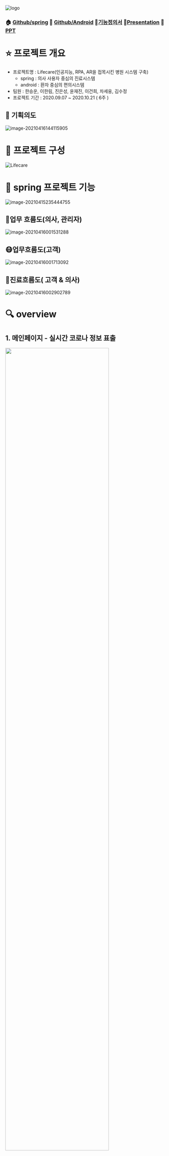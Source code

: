 ![logo](readme.assets/logo.png)

### 🏠 [Github/spring](https://github.com/swhan9404/spring_lifecare)  :iphone: [Github/Android](https://github.com/swhan9404/android_lifecare)  :page_with_curl:[기능정의서](https://drive.google.com/file/d/1LZsXce04RQRZWH4noepl6sUtd362d0IS/view?usp=sharing) :microphone:[Presentation](https://youtu.be/8FPHJWBBEOk) :closed_book: [PPT](https://drive.google.com/file/d/1BJg5DiyWyoE2j8Xaad7Byc_xobz8FpN7/view?usp=sharing) 



# :star: 프로젝트 개요

- 프로젝트명 : Lifecare(인공지능, RPA, AR을 접목시킨 병원 시스템 구축)
  - spring : 의사 사용자 중심의 진료시스템
  - android : 환자 중심의 편의시스템
- 팀원 : 한승운, 이한림, 진은성, 윤재진, 이건희, 차세웅, 김수정
- 프로젝트 기간 :  2020.09.07 ~ 2020.10.21 ( 6주 )



## :speech_balloon: 기획의도

![image-20210416144115905](readme.assets/image-20210416144115905.png)



# :wrench: 프로젝트 구성

![Lifecare](readme.assets/LifecareDetail.jpg)



# :green_book: spring 프로젝트 기능

![image-20210415235444755](readme.assets/image-20210415235444755.png)



## :hospital:업무 흐름도(의사, 관리자)

![image-20210416001531288](readme.assets/image-20210416001531288.png)

## :mask:업무흐름도(고객)

![image-20210416001713092](readme.assets/image-20210416001713092.png)

## :scroll:진료흐름도( 고객 & 의사)

![image-20210416002902789](readme.assets/image-20210416002902789.png)



# :mag: overview

## 1.  메인페이지 - 실시간 코로나 정보 표출

<img src="readme.assets/image-20210416144827727.png" width=80%>





## 2. 소셜 로그인

![image-20210416001040662](readme.assets/image-20210416001040662.png)

## 3. 환자 문의용 챗봇

![image-20210416000432976](readme.assets/image-20210416000432976.png)

## 4. 약정보 조회

![image-20210416145639279](readme.assets/image-20210416145639279.png)

## 5.  의사 예약관리

![HOME](readme.assets/HOME.PNG)

![스케쥴관리](readme.assets/스케쥴관리.PNG)

## 6. 진료기록 작성

![image-20210416145952973](readme.assets/image-20210416145952973.png)



## 7. 유방암 검사 및 X-ray를 통한 코로나/폐렴 검진

![x-ray_암](readme.assets/x-ray_암.PNG)





## 8. 결산페이지 및 관리자페이지

![image-20210416145809507](readme.assets/image-20210416145809507.png)

![image-20210416145828417](readme.assets/image-20210416145828417.png)